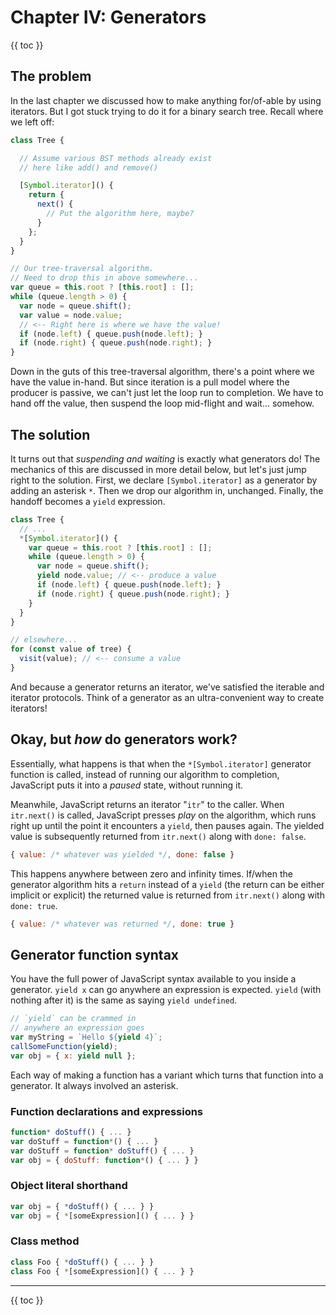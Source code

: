 # Chapter IV: Generators

{{ toc }}

## The problem

In the last chapter we discussed how to make anything for/of-able by using iterators. But I got stuck trying to do it for a binary search tree. Recall where we left off:

```js
class Tree {

  // Assume various BST methods already exist
  // here like add() and remove()

  [Symbol.iterator]() {
    return {
      next() {
        // Put the algorithm here, maybe?
      }
    };
  }
}

// Our tree-traversal algorithm.
// Need to drop this in above somewhere...
var queue = this.root ? [this.root] : [];
while (queue.length > 0) {
  var node = queue.shift();
  var value = node.value;
  // <-- Right here is where we have the value!
  if (node.left) { queue.push(node.left); }
  if (node.right) { queue.push(node.right); }
}
```

Down in the guts of this tree-traversal algorithm, there's a point where we have the value in-hand. But since iteration is a pull model where the producer is passive, we can't just let the loop run to completion. We have to hand off the value, then suspend the loop mid-flight and wait... somehow.

## The solution

It turns out that *suspending and waiting* is exactly what generators do! The mechanics of this are discussed in more detail below, but let's just jump right to the solution. First, we declare `[Symbol.iterator]` as a generator by adding an asterisk `*`. Then we drop our algorithm in, unchanged. Finally, the handoff becomes a `yield` expression.

```js
class Tree {
  // ...
  *[Symbol.iterator]() {
    var queue = this.root ? [this.root] : [];
    while (queue.length > 0) {
      var node = queue.shift();
      yield node.value; // <-- produce a value
      if (node.left) { queue.push(node.left); }
      if (node.right) { queue.push(node.right); }
    }
  }
}

// elsewhere...
for (const value of tree) {
  visit(value); // <-- consume a value
}
```

And because a generator returns an iterator, we've satisfied the iterable and iterator protocols. Think of a generator as an ultra-convenient way to create iterators!

## Okay, but *how* do generators work?

Essentially, what happens is that when the `*[Symbol.iterator]` generator function is called, instead of running our algorithm to completion, JavaScript puts it into a *paused* state, without running it.

Meanwhile, JavaScript returns an iterator "`itr`" to the caller. When `itr.next()` is called, JavaScript presses *play* on the algorithm, which runs right up until the point it encounters a `yield`, then pauses again. The yielded value is subsequently returned from `itr.next()` along with `done: false`.

```js
{ value: /* whatever was yielded */, done: false }
```

This happens anywhere between zero and infinity times. If/when the generator algorithm hits a `return` instead of a `yield` (the return can be either implicit or explicit) the returned value is returned from `itr.next()` along with `done: true`.

```js
{ value: /* whatever was returned */, done: true }
```

## Generator function syntax

You have the full power of JavaScript syntax available to you inside a generator. `yield x` can go anywhere an expression is expected. `yield` (with nothing after it) is the same as saying `yield undefined`.

```js
// `yield` can be crammed in
// anywhere an expression goes
var myString = `Hello ${yield 4}`;
callSomeFunction(yield);
var obj = { x: yield null };
```

Each way of making a function has a variant which turns that function into a generator. It always involved an asterisk.

### Function declarations and expressions

```js
function* doStuff() { ... }
var doStuff = function*() { ... }
var doStuff = function* doStuff() { ... }
var obj = { doStuff: function*() { ... } }
```

### Object literal shorthand

```js
var obj = { *doStuff() { ... } }
var obj = { *[someExpression]() { ... } }
```

### Class method

```js
class Foo { *doStuff() { ... } }
class Foo { *[someExpression]() { ... } }
```

----------------

{{ toc }}
